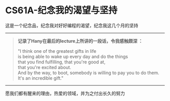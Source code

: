 # CS61A-纪念我的渴望与坚持

这是一个纪念品，纪念我对好好编程的渴望，纪念我这几个月的坚持

---

> **记录了Hany在最后的lecture上所讲的一段话，令我感触颇深 ：**  
>  
> "I think one of the greatest gifts in life  
> is being able to wake up every day and do the things  
> that you find fulfilling, that you're good at,  
> that you're excited about.  
> And by the way, to boot, somebody is willing to pay you to do them.  
> It's an incredible gift."

---

愿我们都有醒来的理由，热爱的领域，并为之付出长久的努力
